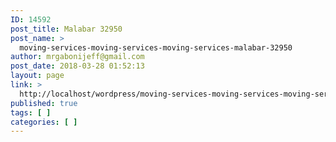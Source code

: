 ```yaml
---
ID: 14592
post_title: Malabar 32950
post_name: >
  moving-services-moving-services-moving-services-malabar-32950
author: mrgabonijeff@gmail.com
post_date: 2018-03-28 01:52:13
layout: page
link: >
  http://localhost/wordpress/moving-services-moving-services-moving-services-malabar-32950/
published: true
tags: [ ]
categories: [ ]
---
```

